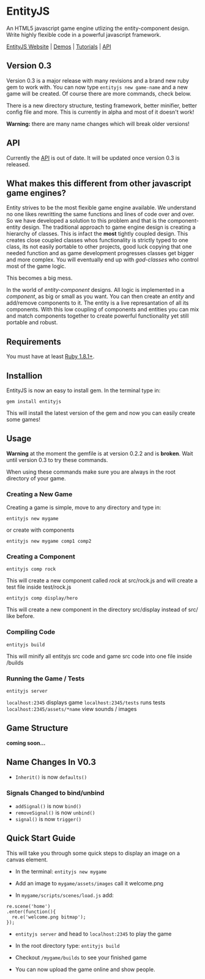 # EntityJS
An HTML5 javascript game engine utlizing the entity-component design. Write highly flexible code in a powerful javascript framework.

[EntityJS Website](http://entityjs.com) | [Demos](http://entityjs.com/demos) | [Tutorials](http://entityjs.com/tutorials) | [API](http://entityjs.com/api)

## Version 0.3

Version 0.3 is a major release with many revisions and a brand new ruby gem to work with. You can now type `entityjs new game-name` and a new game will be created. Of course there are more commands, check below.

There is a new directory structure, testing framework, better minifier, better config file and more. This is currently in alpha and most of it doesn't work!

**Warning:** there are many name changes which will break older versions!

## API
Currently the [API](http://entityjs.com/api) is out of date. It will be updated once version 0.3 is released.

## What makes this different from other javascript game engines?
Entity strives to be the most flexible game engine available. We understand no one likes rewritting the same functions and lines of code over and over. So we have developed a solution to this problem and that is the component-entity design. The traditional approach to game engine design is creating a hierarchy of classes. This is infact the **most** tightly coupled design. This creates close coupled classes whos functionality is strictly typed to one class, its not easily portable to other projects, good luck copying that one needed function and as game development progresses classes get bigger and more complex. You will eventually end up with *god-classes* who control most of the game logic.

This becomes a big mess.

In the world of *entity-component* designs. All logic is implemented in a *component*, as big or small as you want. You can then create an *entity* and add/remove components to it. The entity is a live represantation of all its components. With this low coupling of components and entities you can mix and match components together to create powerful functionality yet still portable and robust.

## Requirements

You must have at least [Ruby 1.8.1+](http://rubyinstaller.org/).

## Installion

EntityJS is now an easy to install gem. In the terminal type in:

`gem install entityjs`

This will install the latest version of the gem and now you can easily create some games!


## Usage

**Warning** at the moment the gemfile is at version 0.2.2 and is **broken**. Wait until version 0.3 to try these commands.

When using these commands make sure you are always in the root directory of your game.

### Creating a New Game

Creating a game is simple, move to any directory and type in:

`entityjs new mygame`

or create with components

`entityjs new mygame comp1 comp2`

### Creating a Component

`entityjs comp rock`

This will create a new component called *rock* at src/rock.js and will create a test file inside test/rock.js

`entityjs comp display/hero`

This will create a new component in the directory src/display instead of src/ like before.

### Compiling Code

`entityjs build`

This will minify all entityjs src code and game src code into one file inside /builds

### Running the Game / Tests

`entityjs server`

`localhost:2345` displays game
`localhost:2345/tests` runs tests
`localhost:2345/assets/*name` view sounds / images

## Game Structure

**coming soon...**

## Name Changes In V0.3

* `Inherit()` is now `defaults()`

### Signals Changed to bind/unbind

* `addSignal()` is now `bind()`
* `removeSignal()` is now `unbind()`
* `signal()` is now `trigger()`

## Quick Start Guide
This will take you through some quick steps to display an image on a canvas element.

* In the terminal:
`entityjs new mygame`

* Add an image to `mygame/assets/images` call it welcome.png

* In `mygame/scripts/scenes/load.js` add:

```
re.scene('home')
.enter(function(){
  re.e('welcome.png bitmap');
});
```

* `entityjs server` and head to `localhost:2345` to play the game

* In the root directory type: `entityjs build`

* Checkout `/mygame/builds` to see your finished game

* You can now upload the game online and show people.
